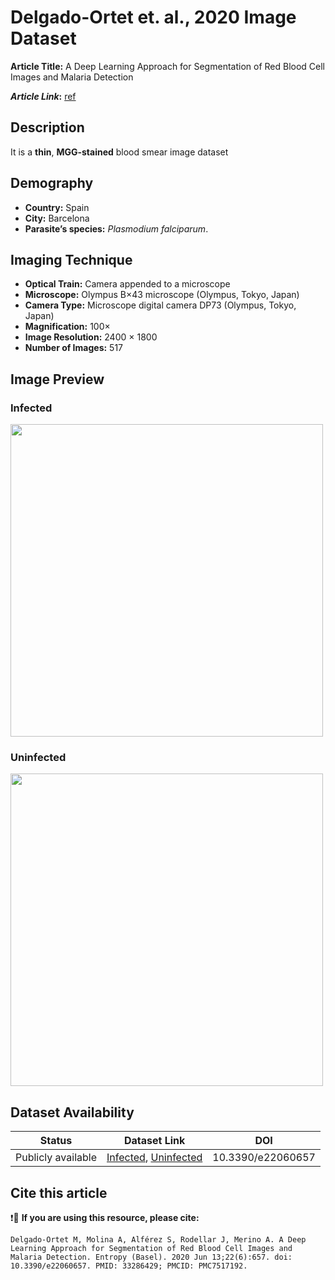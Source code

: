 # **Delgado-Ortet et. al., 2020 Image Dataset**  
**Article Title:** A Deep Learning Approach for Segmentation of Red Blood Cell Images and Malaria Detection

**_Article Link_:** [ref](https://pubmed.ncbi.nlm.nih.gov/33286429/)

## **Description**
It is a **thin**, **MGG-stained** blood smear image dataset 

## **Demography**
+ **Country:** Spain
+ **City:** Barcelona
+ **Parasite’s species:** _Plasmodium falciparum_.


## **Imaging Technique**
+ **Optical Train:** Camera appended to a microscope
+ **Microscope:** Olympus B×43 microscope (Olympus, Tokyo, Japan)
+ **Camera Type:** Microscope digital camera DP73 (Olympus, Tokyo, Japan)
+ **Magnification:** 100×
+ **Image Resolution:** 2400 × 1800
+ **Number of Images:** 517


## **Image Preview**
### **Infected**
<img src="https://github.com/ItunuIsewon/Malaria_Blood_Film_Images/blob/main/Images/Thin%20Blood%20Smears/Delgado-Ortet%20et%20al..jpg?raw=true" alt="" width="500">


### **Uninfected**
<img src="https://github.com/ItunuIsewon/Malaria_Blood_Film_Images/blob/main/Images/Thin%20Blood%20Smears/Delgado-Ortet%20Uninfected.jpg?raw=true" alt="" width="500">

## **Dataset Availability**

|**Status**|**Dataset Link**|**DOI**|
|:---:|:---:|:---:|
|Publicly available| [Infected](https://data.mendeley.com/datasets/2v6h4j48cx/1), [Uninfected](https://data.mendeley.com/datasets/c37wnbbd3c/1)| 10.3390/e22060657|


## **Cite this article**

❗🛑 **If you are using this resource, please cite:** 

```
Delgado-Ortet M, Molina A, Alférez S, Rodellar J, Merino A. A Deep Learning Approach for Segmentation of Red Blood Cell Images and Malaria Detection. Entropy (Basel). 2020 Jun 13;22(6):657. doi: 10.3390/e22060657. PMID: 33286429; PMCID: PMC7517192.
```
